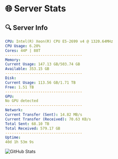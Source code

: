 # 🌐 Server Stats
## 🔍 Server Info
```yaml
CPU: Intel(R) Xeon(R) CPU E5-2699 v4 @ 1320.64MHz
CPU Usage: 6.20%
Cores: 44P | 88T
-----------------------------------
Memory:
Current Usage: 147.13 GB/503.74 GB
Available: 353.15 GB
-----------------------------------
Disk:
Current Usage: 113.56 GB/1.71 TB
Free: 1.51 TB
-----------------------------------
GPU:
No GPU detected
-----------------------------------
Network:
Current Transfer (Sent): 14.82 MB/s
Current Transfer (Received): 70.63 KB/s
Total Sent: 68.10 TB
Total Received: 579.17 GB
-----------------------------------
Uptime:
40d 1h 53m 9s
```
![GitHub Stats](https://img.shields.io/badge/Updated-2025-04-16_23:15:58-blue)